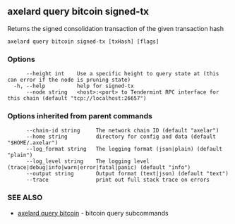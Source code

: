 ## axelard query bitcoin signed-tx

Returns the signed consolidation transaction of the given transaction hash

```
axelard query bitcoin signed-tx [txHash] [flags]
```

### Options

```
      --height int    Use a specific height to query state at (this can error if the node is pruning state)
  -h, --help          help for signed-tx
      --node string   <host>:<port> to Tendermint RPC interface for this chain (default "tcp://localhost:26657")
```

### Options inherited from parent commands

```
      --chain-id string     The network chain ID (default "axelar")
      --home string         directory for config and data (default "$HOME/.axelar")
      --log_format string   The logging format (json|plain) (default "plain")
      --log_level string    The logging level (trace|debug|info|warn|error|fatal|panic) (default "info")
      --output string       Output format (text|json) (default "text")
      --trace               print out full stack trace on errors
```

### SEE ALSO

* [axelard query bitcoin](axelard_query_bitcoin.md)	 - bitcoin query subcommands

